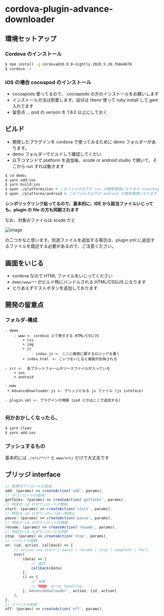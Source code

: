 # cordova-plugin-advance-downloader

## 環境セットアップ
### Cordova のインストール

```bash
$ npm install -g cordova@10.0.0-nightly.2020.5.20.7b8e8678
$ cordova -v 
```


### iOS の場合 cocoapod のインストール

- cocoapods 使ってるので、 cocoapods の方のインストールをお願いします
- インストール方法は割愛します。自分は rbenv 使って ruby install して gem 入れてます
- 留意点 ... pod の version を 1.8.0 以上にしておく


## ビルド

- 開発したプラグインを cordova で使ってみるために demo フォルダーがあります。
- demo フォルダーでビルドして確認してくだい
- 以下コマンドで platform を追加後、xcode or android studio で開いて、そこから run すれば動きます


```bash
$ cd demo;
$ yarn add:ios
$ yarn build:ios
$ open ./platforms/ios # このフォルダ以下が ios の開発環境になります xcworkspace を xcode で開いてください
$ open ./platforms/android # このフォルダ以下が android の開発環境になります android studio　から指定してください
```

**シンボリックリンク貼ってるので、基本的に、IDE から該当ファイルいじっても、plugin の file の方も同期されます**


なお、対象のファイルは xcode だと


![image](https://user-images.githubusercontent.com/13277036/82432757-79292680-9acb-11ea-8716-cac2396be7c9.png)

の二つかなと思います。別途ファイルを追加する場合は、plugin.xml に追加するファイルを既述する必要があるので、ご注意ください。


## 画面をいじる

- cordova なので HTML ファイルをいじってください
- `Demo/www/**` がビルド時にバンドルされる HTML/CSS/JS になります
- とりあえずテストボタンを追加しております


## 開発の留意点

### フォルダ-構成

```
- demo
    - www <- cordova 上で表示する HTML/CSS/JS
        + css
        + img
        + js 
            - index.js <- ここに画面に関するロジックを書く
        + index.html　<- こいつをいじると画面が反映される

- src <-  各プラットフォームのソースファイルが入っている
    + ios
    + android

- www 
 + AdvanceDownloader.js <- ブリッジとなる js ファイル (js inteface)

- plugin.xml <- プラグインの情報 (pod とかはここで追加する)


```

### 何かおかしくなったら、
```bash
$ yarn clean
$ yarn add:ios
```


### プッシュするもの
基本的には `./src/**/*` と `www/src/` だけで大丈夫です


## ブリッジ interface


```js
// 新規ダウンロードの追加
add: (params) => createAction('add', params),
// ダウンロードの取得
getTasks: (params) => createAction('getTasks', params),
// 特定の id のダウンロードの開始
start: (params) => createAction('start', params),
// 特定の id のダウンロードの一時停止
pause: (params) => createAction('pause', params),
// 特定の id のダウンロードの再開
resume: (params) => createAction('resume', params),
// 特定の id のダウンロードの中断
stop: (params) => createAction('stop', params),
// イベントの登録
on: (id, action, callback) => {
    // action === start | pause | resume | stop | complete | fail;
    exec(
        (data) => {
            // 成功
            callback(data)
        },
        () => {
            // 失敗
            // TODO: error handling
        },'AdvanceDownloader', action, [id, action]
    );
},
// イベントの削除
off: (params) => createAction('off', params),
```
